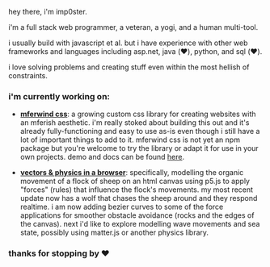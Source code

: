hey there, i'm imp0ster.

i'm a full stack web programmer, a veteran, a yogi, and a human multi-tool.

i usually build with javascript et al. but i have experience with other web frameworks and languages including asp.net, java (❤️), python, and sql (❤️).

i love solving problems and creating stuff even within the most hellish of constraints.

### i'm currently working on:

* **[mferwind css](https://github.com/the-imp0ster/mferwind-css)**: a growing custom css library for creating websites with an mferish aesthetic.  i'm really stoked about building this out and it's already fully-functioning and easy to use as-is even though i still have a lot of important things to add to it.  mferwind css is not yet an npm package but you're welcome to try the library or adapt it for use in your own projects. demo and docs can be found [here](https://mferwind-css.vercel.app/).

* **[vectors & physics in a browser](https://github.com/the-imp0ster/p5-sheep-art)**: specifically, modelling the organic movement of a flock of sheep on an html canvas using p5.js to apply "forces" (rules) that influence the flock's movements.  my most recent update now has a wolf that chases the sheep around and they respond realtime.  i am now adding bezier curves to some of the force applications for smoother obstacle avoidance (rocks and the edges of the canvas).  next i'd like to explore modelling wave movements and sea state, possibly using matter.js or another physics library.

### thanks for stopping by ❤️
